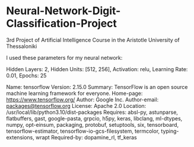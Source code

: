 # Neural-Network-Digit-Classification-Project
3rd Project of Artificial Intelligence Course in the Aristotle University of Thessaloniki


I used these parameters for my neural network:

Hidden Layers: 2, 
Hidden Units: [512, 256], 
Activation: relu, 
Learning Rate: 0.01,
Epochs: 25



Name: tensorflow
Version: 2.15.0
Summary: TensorFlow is an open source machine learning framework for everyone.
Home-page: https://www.tensorflow.org/
Author: Google Inc.
Author-email: packages@tensorflow.org
License: Apache 2.0
Location: /usr/local/lib/python3.10/dist-packages
Requires: absl-py, astunparse, flatbuffers, gast, google-pasta, grpcio, h5py, keras, libclang, ml-dtypes, numpy, opt-einsum, packaging, protobuf, setuptools, six, tensorboard, tensorflow-estimator, tensorflow-io-gcs-filesystem, termcolor, typing-extensions, wrapt
Required-by: dopamine_rl, tf_keras

